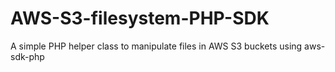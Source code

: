 # AWS-S3-filesystem-PHP-SDK
A simple PHP helper class to manipulate files in AWS S3 buckets using aws-sdk-php
